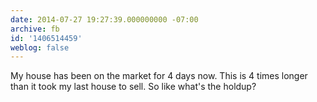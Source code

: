 ```yaml
---
date: 2014-07-27 19:27:39.000000000 -07:00
archive: fb
id: '1406514459'
weblog: false
---
```


My house has been on the market for 4 days now. This is 4 times longer than it took my last house to sell. So like what's the holdup?
